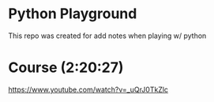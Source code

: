 # Python Playground
This repo was created for add notes when playing w/ python

# Course (2:20:27)
https://www.youtube.com/watch?v=_uQrJ0TkZlc
